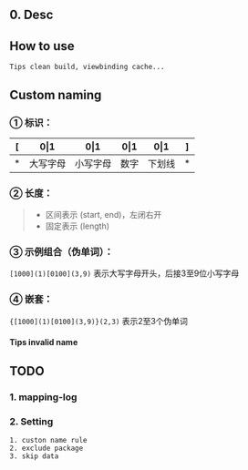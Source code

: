 ## 0. Desc

## How to use

    Tips clean build, viewbinding cache...

## Custom naming

### ① 标识：

| [ | 0\|1 | 0\|1 | 0\|1 | 0\|1 | ] |
|---|------|------|------|------|---|
| * | 大写字母 | 小写字母 | 数字   | 下划线  | * |

### ② 长度：

> - 区间表示 (start, end)，左闭右开
> - 固定表示 (length)

### ③ 示例组合（伪单词）：

`[1000](1)[0100](3,9)` 表示大写字母开头，后接3至9位小写字母

### ④ 嵌套：

`{[1000](1)[0100](3,9)}(2,3)` 表示2至3个伪单词

#### Tips invalid name

## TODO

### 1. mapping-log

### 2. Setting

    1. custon name rule
    2. exclude package
    3. skip data